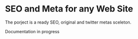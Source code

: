 # SEO and Meta for any Web Site

The porject is a ready SEO, original and twitter metas sceleton.

Documentation in progress
